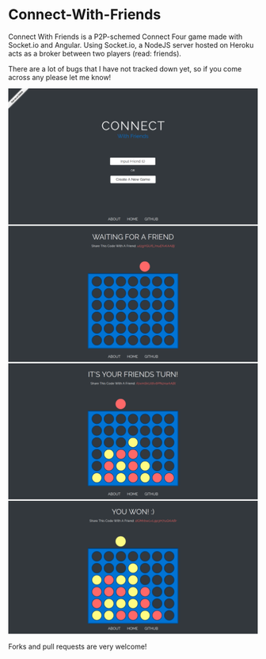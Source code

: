 # Connect-With-Friends

Connect With Friends is a P2P-schemed Connect Four game made with Socket.io and Angular. Using Socket.io, a NodeJS server hosted on Heroku acts as a broker between two players (read: friends). 

There are a lot of bugs that I have not tracked down yet, so if you come across any please let me know!

![Connect Four Screenshot](/assets/screenshots/pic1.png)
![Connect Four Screenshot](/assets/screenshots/pic2.png)
![Connect Four Screenshot](/assets/screenshots/pic3.png)
![Connect Four Screenshot](/assets/screenshots/pic4.png)


Forks and pull requests are very welcome!
